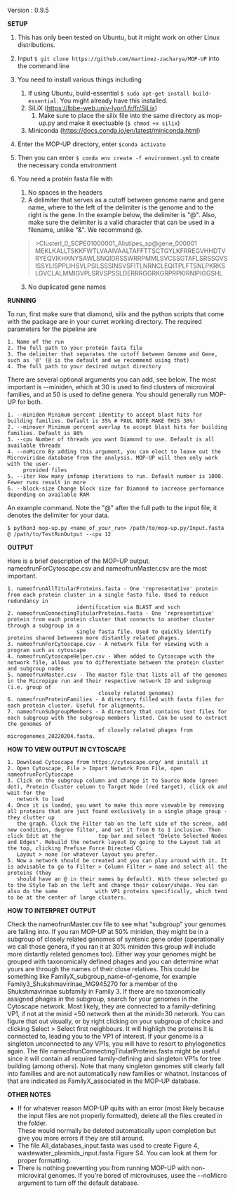 Version : 0.9.5


**SETUP**

1. This has only been tested on Ubuntu, but it might work on other Linux distributions.

2. Input ```$ git clone https://github.com/martinez-zacharya/MOP-UP``` into the command line

3. You need to install various things including

  	1. If using Ubuntu, build-essential ```$ sudo apt-get install build-essential```. You might already have this installed.
  	2. SiLiX (https://lbbe-web.univ-lyon1.fr/fr/SiLix)
		1. Make sure to place the silix file into the same directory as mop-up.py and make it exectuable (```$ chmod +x silix```)
	3. Miniconda (https://docs.conda.io/en/latest/miniconda.html)
4. Enter the MOP-UP directory, enter ```$conda activate```
5. Then you can enter ```$ conda env create -f environment.yml``` to create the necessary conda environment


6. You need a protein fasta file with 
	1. No spaces in the headers
	2. A delimiter that serves as a cutoff between genome name and gene name, where to the left of the delimiter is the genome and to the right is the gene. In the example below, the delimiter is "@". Also, make sure the delimiter is a valid character that can be used in a filename, unlike "&". We recommend @.

	> \>ClusterI_0_SCPE01000001_Alistipes_sp@gene_000001
	> MEKLKALLTSKKFWTLVAAIVAALTAFFTTSCTGYLKFRREGVHHDTVRYEQVIKHKNYSAWLSNQIDRSSWRRPMMLSVCSSGTAFLSRSSGVSISSYLISPPLIHSVLPSILSSSINSVSFITLNRNCLEQITPLFTSNLPKRKSLGVCLALMMIGVPLSRVSPSSLDERRRGGRKGRPRPKIRNIPIGGSHL
	
	3. No duplicated gene names



**RUNNING**

To run, first make sure that diamond, silix and the python scripts that come with the package are in your curret working directory. The required parameters for the pipeline are

	1. Name of the run
	2. The full path to your protein fasta file
	3. The delimiter that separates the cutoff between Genome and Gene, such as '@' (@ is the default and we recommend using that)
	4. The full path to your desired output directory
	
There are several optional arguments you can add, see below. The most important is --miniden, which at 30 is used to find clusters of microviral families, and at 50 is used to define genera. You should generally run MOP-UP for both. 

	1. --miniden Minimum percent identity to accept blast hits for building families. Default is 35% # PAUL NOTE MAKE THIS 30%!
	2. --minover Minimum percent overlap to accept blast hits for building families. Default is 80%
	3. --cpu Number of threads you want Diamond to use. Default is all available threads
	4. --noMicro By adding this argument, you can elect to leave out the Microviridae database from the analysis. MOP-UP will then only work with the user- 
	     provided files
	5. --iter How many infomap iterations to run. Default number is 1000. Fewer runs result in more 
	6. --block-size Change block size for Diamond to increase performance depending on available RAM

An example command. Note the "@" after the full path to the input file, it denotes the delimiter for your data. 

```$ python3 mop-up.py <name_of_your_run> /path/to/mop-up.py/Input.fasta @ /path/to/TestRunOutput --cpu 12```

**OUTPUT**

Here is a brief description of the MOP-UP output. nameofrunForCytoscape.csv and nameofrunMaster.csv are the most important.

	1. nameofrunAllTitularProteins.fasta - One 'representative' protein from each protein cluster in a single fasta file. Used to reduce redundancy in  
					      identification via BLAST and such
	2. nameofrunConnectingTitularProteins.fasta - One 'representative' protein from each protein cluster that connects to another cluster through a subgroup in a 
	  				      single fasta file. Used to quickly identify proteins shared betweeen more distantly related phages.
	3. nameofrunForCytoscape.csv - A network file for viewing with a program such as cytoscape
	4. nameofrunCytoscapeHelper.csv - When added to Cytoscape with the network file, allows you to differentiate between the protein cluster and subgroup nodes
	5. nameofrunMaster.csv - The master file that lists all of the genomes in the Micropipe run and their respective network ID and subgroup (i.e. group of   
	                             closely related genomes)
	6. nameofrunProteinFamilies - A directory filled with fasta files for each protein cluster. Useful for alignments.
	7. nameofrunSubgroupMembers - A directory that contains text files for each subgroup with the subgroup members listed. Can be used to extract the genomes of  
	                             of closely related phages from microgenomes_20220204.fasta. 

**HOW TO VIEW OUTPUT IN CYTOSCAPE**

	1. Download Cytoscape from https://cytoscape.org/ and install it
	2. Open Cytoscape, File > Import Network From File, open nameofrunForCytoscape
	3. Click on the subgroup column and change it to Source Node (green dot), Protein Cluster column to Target Node (red target), click ok and wait for the 
	   network to load
	4. Once it is loaded, you want to make this more viewable by removing all proteins that are just found exclusively in a single phage group - they clutter up 
	   the graph. Click the Filter tab on the left side of the screen, add new condition, degree filter, and set it from 0 to 1 inclusive. Then click Edit at the            top bar and select "Delete Selected Nodes and Edges". Rebuild the network layout by going to the Layout tab at the top, clicking Prefuse Force Directed CL 
	   Layout > none (or whatever layout you prefer.
	5. Now a network should be created and you can play around with it. It is advisable to go to Filter > Column Filter > name and select all the proteins (they  
	   should have an @ in their names by default). With these selected go to the Style Tab on the left and change their colour/shape. You can also do the same 	       with VP1 proteins specifically, which tend to be at the center of large clusters. 

**HOW TO INTERPRET OUTPUT**

Check the nameofrunMaster.csv file to see what "subgroup" your genomes are falling into. If you ran MOP-UP at 50% miniden, they might be in a subgroup of 	        closely related genomes of syntenic gene order (operationally we call those genera, if you ran it at 30% miniden this group will include more distantly 	   related genomes too). Either way your genomes might be grouped with taxonomically defined phages and you can determine what yours are through the names of their close relatives. This could be something like FamilyX_subgroup_name-of-genome, for example Family3_Shukshmavirinae_MG945270 for a member of the Shukshmavirinae subfamily in Family 3. If there are no taxonomically assigned phages in the subgroup, search for your genomes in the Cytoscape network. Most likely, they are connected to a family-defining VP1, if not at the minid =50 network then at the minid=30 network. You can figure that out visually, or by right clicking on your subgroup of choice and clicking Select > Select first neighbours. It will highligh the proteins it is connected to, leading you to the VP1 of interest. If your genome is a singleton unconnected to any VP1s, you will have to resort to phylogenetics again. The file nameofrunConnectingTitularProteins.fasta might be useful since it will contain all required family-defining and singleton VP1s for tree building (among others). Note that many singleton genomes still clearly fall into families and are not automatically new families or whatnot. Instances of that are indicated as FamilyX_associated in the MOP-UP database. 
	   
**OTHER NOTES**
- If for whatever reason MOP-UP quits with an error (most likely because the input files are not properly formatted), delete all the files created in the folder.    
  These would normally be deleted automatically upon completion but give you more errors if they are still around.
- The file  All_databases_input.fasta was used to create Figure 4,  wastewater_plasmids_input.fasta Figure S4. You can look at them for proper formatting.
- There is nothing preventing you from running MOP-UP with non-microviral genomes. If you're bored of microviruses, usee the --noMicro argument to turn off the 
  default database. 
